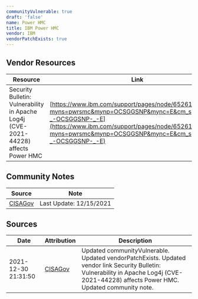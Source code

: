 ```yaml
---
communityVulnerable: true
draft: 'false'
name: Power HMC
title: IBM Power HMC
vendor: IBM
vendorPatchExists: true
---
```


## Vendor Resources
| Resource | Link |
| --- | --- |
| Security Bulletin: Vulnerability in Apache Log4j (CVE-2021-44228) affects Power HMC | [https://www.ibm.com/support/pages/node/6526172?myns=pwrsmc&mynp=OCSGGSNP&mync=E&cm_sp=pwrsmc-_-OCSGGSNP-_-E](https://www.ibm.com/support/pages/node/6526172?myns=pwrsmc&mynp=OCSGGSNP&mync=E&cm_sp=pwrsmc-_-OCSGGSNP-_-E) |


## Community Notes
| Source | Note |
| --- | --- |
| [CISAGov](https://raw.githubusercontent.com/cisagov/log4j-affected-db/develop/README.md) | Last Update: 12/15/2021 |

## Sources
| Date | Attribution | Description |
| --- | --- | --- |
| 2021-12-30 21:31:50 | [CISAGov](https://raw.githubusercontent.com/cisagov/log4j-affected-db/develop/README.md) | Updated communityVulnerable. Updated vendorPatchExists. Updated vendor link Security Bulletin: Vulnerability in Apache Log4j (CVE-2021-44228) affects Power HMC. Updated community note.  |
